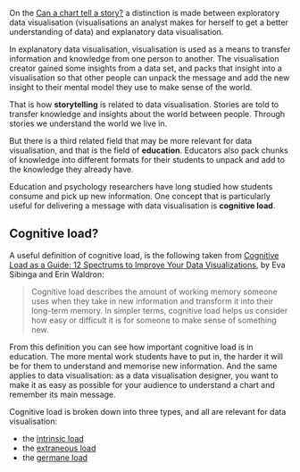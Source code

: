 On the <span class='internal-link'>[Can a chart tell a story?](can-a-chart-tell-a-story)</span> a distinction is made between exploratory data visualisation (visualisations an analyst makes for herself to get a better understanding of data) and explanatory data visualisation. 

In explanatory data visualisation, visualisation is used as a means to transfer information and knowledge from one person to another. The visualisation creator gained some insights from a data set, and packs that insight into a visualisation so that other people can unpack the message and add the new insight to their mental model they use to make sense of the world.

That is how **storytelling** is related to data visualisation. Stories are told to transfer knowledge and insights about the world between people. Through stories we understand the world we live in.

But there is a third related field that may be more relevant for data visualisation, and that is the field of **education**. Educators also pack chunks of knowledge into different formats for their students to unpack and add to the knowledge they already have.

Education and psychology researchers have long studied how students consume and pick up new information. One concept that is particularly useful for delivering a message with data visualisation is **cognitive load**.

## Cognitive load?

A useful definition of cognitive load, is the following taken from [Cognitive Load as a Guide: 12 Spectrums to Improve Your Data Visualizations](https://nightingaledvs.com/cognitive-load-as-a-guide-12-spectrums-to-improve-your-data-visualizations), by Eva Sibinga and Erin Waldron: 

> Cognitive load describes the amount of working memory someone uses when they take in new information and transform it into their long-term memory. In simpler terms, cognitive load helps us consider how easy or difficult it is for someone to make sense of something new.
> 

From this definition you can see how important cognitive load is in education. The more mental work students have to put in, the harder it will be for them to understand and memorise new information. And the same applies to data visualisation: as a data visualisation designer, you want to make it as easy as possible for your audience to understand a chart and remember its main message.

Cognitive load is broken down into three types, and all are relevant for data visualisation:

- the <span class='internal-link'>[intrinsic load](intrinsic-load)</span>
- the <span class='internal-link'>[extraneous load](extranuous-load)</span>
- the <span class='internal-link'>[germane load](germane-load)</span>